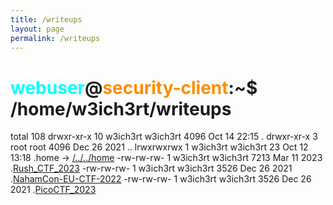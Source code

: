 ```yaml
---
title: /writeups
layout: page
permalink: /writeups
---
```


# <span style="color: cyan;">webuser</span>@<span style="color: darkorange;">security-client</span>:~$ <span style="color: white;">ls -la</span> /home/w3ich3rt/writeups
total 108
drwxr-xr-x 10 w3ich3rt w3ich3rt  4096 Oct 14 22:15 .
drwxr-xr-x  3 root     root      4096 Dec 26  2021 ..
lrwxrwxrwx  1 w3ich3rt w3ich3rt    23 Oct 12 13:18 .home -> [/../../home](/readme.md)
-rw-rw-rw-  1 w3ich3rt w3ich3rt  7213 Mar 11  2023 .[Rush_CTF_2023](/writeups/rushctf2022/rushctf)
-rw-rw-rw-  1 w3ich3rt w3ich3rt  3526 Dec 26  2021 .[NahamCon-EU-CTF-2022](/writeups/nahamcon-eu-2022/nahamcon-eu-2022)
-rw-rw-rw-  1 w3ich3rt w3ich3rt  3526 Dec 26  2021 .[PicoCTF_2023](/writeups/picoctf2023/picoctf_readme)